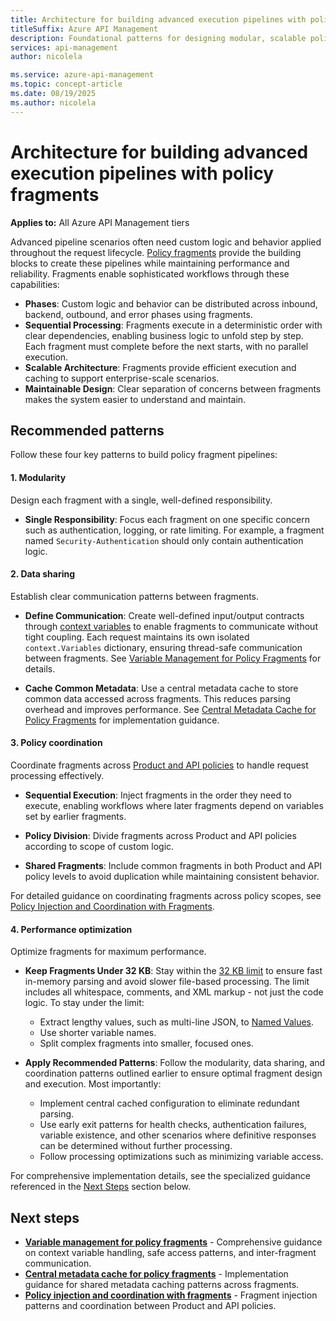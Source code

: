 ```yaml
---
title: Architecture for building advanced execution pipelines with policy fragments
titleSuffix: Azure API Management
description: Foundational patterns for designing modular, scalable policy fragment architectures with clear separation of concerns.
services: api-management
author: nicolela

ms.service: azure-api-management
ms.topic: concept-article
ms.date: 08/19/2025
ms.author: nicolela 
---
```


# Architecture for building advanced execution pipelines with policy fragments

**Applies to:** All Azure API Management tiers

Advanced pipeline scenarios often need custom logic and behavior applied throughout the request lifecycle. [Policy fragments](policy-fragments.md) provide the building blocks to create these pipelines while maintaining performance and reliability. Fragments enable sophisticated workflows through these capabilities:

- **Phases**: Custom logic and behavior can be distributed across inbound, backend, outbound, and error phases using fragments.
- **Sequential Processing**: Fragments execute in a deterministic order with clear dependencies, enabling business logic to unfold step by step. Each fragment must complete before the next starts, with no parallel execution.
- **Scalable Architecture**: Fragments provide efficient execution and caching to support enterprise-scale scenarios. 
- **Maintainable Design**: Clear separation of concerns between fragments makes the system easier to understand and maintain.

## Recommended patterns

Follow these four key patterns to build policy fragment pipelines:

#### 1. Modularity

Design each fragment with a single, well-defined responsibility.

- **Single Responsibility**: Focus each fragment on one specific concern such as authentication, logging, or rate limiting. For example, a fragment named `Security-Authentication` should only contain authentication logic.

#### 2. Data sharing

Establish clear communication patterns between fragments.

- **Define Communication**: Create well-defined input/output contracts through [context variables](api-management-policy-expressions#ContextVariables) to enable fragments to communicate without tight coupling. Each request maintains its own isolated `context.Variables` dictionary, ensuring thread-safe communication between fragments. See [Variable Management for Policy Fragments](fragment-variable-mgmt.md) for details.

- **Cache Common Metadata**: Use a central metadata cache to store common data accessed across fragments. This reduces parsing overhead and improves performance. See [Central Metadata Cache for Policy Fragments](fragment-metadata-cache.md) for implementation guidance.

#### 3. Policy coordination

Coordinate fragments across [Product and API policies](api-management-howto-policies#scopes) to handle request processing effectively.

- **Sequential Execution**: Inject fragments in the order they need to execute, enabling workflows where later fragments depend on variables set by earlier fragments.

- **Policy Division**: Divide fragments across Product and API policies according to scope of custom logic.

- **Shared Fragments**: Include common fragments in both Product and API policy levels to avoid duplication while maintaining consistent behavior.

For detailed guidance on coordinating fragments across policy scopes, see [Policy Injection and Coordination with Fragments](fragment-policy-coordination.md).

#### 4. Performance optimization

Optimize fragments for maximum performance.

- **Keep Fragments Under 32 KB**: Stay within the [32 KB limit](policy-fragments.md) to ensure fast in-memory parsing and avoid slower file-based processing. The limit includes all whitespace, comments, and XML markup - not just the code logic. To stay under the limit:
  - Extract lengthy values, such as multi-line JSON, to [Named Values](api-management-howto-properties.md).
  - Use shorter variable names.
  - Split complex fragments into smaller, focused ones.

- **Apply Recommended Patterns**: Follow the modularity, data sharing, and coordination patterns outlined earlier to ensure optimal fragment design and execution. Most importantly:
  - Implement central cached configuration to eliminate redundant parsing.
  - Use early exit patterns for health checks, authentication failures, variable existence, and other scenarios where definitive responses can be determined without further processing.
  - Follow processing optimizations such as minimizing variable access.

For comprehensive implementation details, see the specialized guidance referenced in the [Next Steps](fragment-pipeline-architecture#next-steps) section below.

## Next steps

- **[Variable management for policy fragments](fragment-variable-mgmt.md)** - Comprehensive guidance on context variable handling, safe access patterns, and inter-fragment communication.
- **[Central metadata cache for policy fragments](fragment-metadata-cache.md)** - Implementation guidance for shared metadata caching patterns across fragments.
- **[Policy injection and coordination with fragments](fragment-policy-coordination.md)** - Fragment injection patterns and coordination between Product and API policies.